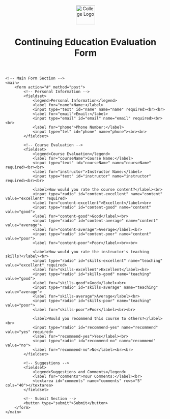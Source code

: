 <!DOCTYPE html>
<html lang="en">
<head>
    <meta charset="UTF-8">
    <meta name="viewport" content="width=device-width, initial-scale=1.0">
    <title>Continuing Education Evaluation Form</title>
    <link rel="stylesheet" href="style.css">
</head>
<body>
    <!-- Header Section -->
    <header>
        <a href="https://www.centennialcollege.ca" target="_blank">
            <img src="https://tse4.mm.bing.net/th?id=OIP.VK9lUV3pLUerqnIy4oenfwHaCY&pid=Api&P=0&h=180" alt="College Logo" style="height: 60px;">
        </a>
        <h1>Continuing Education Evaluation Form</h1>
    </header>

    <!-- Main Form Section -->
    <main>
        <form action="#" method="post">
            <!-- Personal Information -->
            <fieldset>
                <legend>Personal Information</legend>
                <label for="name">Name:</label>
                <input type="text" id="name" name="name" required><br><br>
                <label for="email">Email:</label>
                <input type="email" id="email" name="email" required><br><br>
                <label for="phone">Phone Number:</label>
                <input type="tel" id="phone" name="phone"><br><br>
            </fieldset>

            <!-- Course Evaluation -->
            <fieldset>
                <legend>Course Evaluation</legend>
                <label for="courseName">Course Name:</label>
                <input type="text" id="courseName" name="courseName" required><br><br>
                <label for="instructor">Instructor Name:</label>
                <input type="text" id="instructor" name="instructor" required><br><br>
                
                <label>How would you rate the course content?</label><br>
                <input type="radio" id="content-excellent" name="content" value="excellent" required>
                <label for="content-excellent">Excellent</label><br>
                <input type="radio" id="content-good" name="content" value="good">
                <label for="content-good">Good</label><br>
                <input type="radio" id="content-average" name="content" value="average">
                <label for="content-average">Average</label><br>
                <input type="radio" id="content-poor" name="content" value="poor">
                <label for="content-poor">Poor</label><br><br>

                <label>How would you rate the instructor's teaching skills?</label><br>
                <input type="radio" id="skills-excellent" name="teaching" value="excellent" required>
                <label for="skills-excellent">Excellent</label><br>
                <input type="radio" id="skills-good" name="teaching" value="good">
                <label for="skills-good">Good</label><br>
                <input type="radio" id="skills-average" name="teaching" value="average">
                <label for="skills-average">Average</label><br>
                <input type="radio" id="skills-poor" name="teaching" value="poor">
                <label for="skills-poor">Poor</label><br><br>

                <label>Would you recommend this course to others?</label><br>
                <input type="radio" id="recommend-yes" name="recommend" value="yes" required>
                <label for="recommend-yes">Yes</label><br>
                <input type="radio" id="recommend-no" name="recommend" value="no">
                <label for="recommend-no">No</label><br><br>
            </fieldset>

            <!-- Suggestions -->
            <fieldset>
                <legend>Suggestions and Comments</legend>
                <label for="comments">Your Comments:</label><br>
                <textarea id="comments" name="comments" rows="5" cols="40"></textarea>
            </fieldset>

            <!-- Submit Section -->
            <button type="submit">Submit</button>
        </form>
    </main>
</body>
</html>
